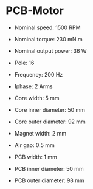 # PCB-Motor

* Nominal speed: 1500 RPM

* Nominal torque: 230 mN.m

* Nominal output power: 36 W

* Pole: 16

* Frequency: 200 Hz

* Iphase: 2 Arms

* Core width: 5 mm

* Core inner diameter: 50 mm

* Core outer diameter: 92 mm

* Magnet width: 2 mm

* Air gap: 0.5 mm

* PCB width: 1 mm

* PCB inner diameter: 50 mm

* PCB outer diameter: 98 mm

